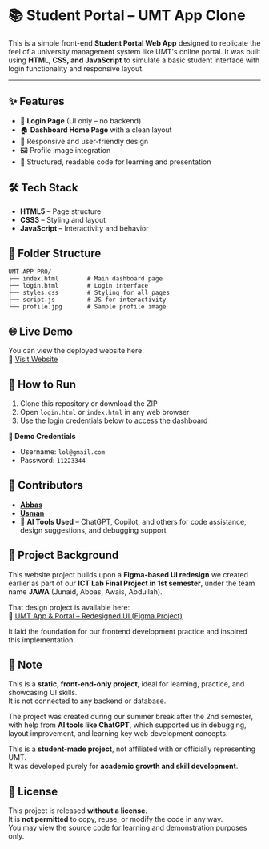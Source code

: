 
# 📚 Student Portal – UMT App Clone

This is a simple front-end **Student Portal Web App** designed to replicate the feel of a university management system like UMT's online portal. It was built using **HTML, CSS, and JavaScript** to simulate a basic student interface with login functionality and responsive layout.

---
## ✨ Features

- 🔐 **Login Page** (UI only – no backend)
- 🏠 **Dashboard Home Page** with a clean layout
- 🎨 Responsive and user-friendly design
- 🖼️ Profile image integration
- 📄 Structured, readable code for learning and presentation

## 🛠️ Tech Stack

- **HTML5** – Page structure
- **CSS3** – Styling and layout
- **JavaScript** – Interactivity and behavior

## 📂 Folder Structure

```
UMT APP PRO/
├── index.html        # Main dashboard page
├── login.html        # Login interface
├── styles.css        # Styling for all pages
├── script.js         # JS for interactivity
└── profile.jpg       # Sample profile image
```
## 🌐 Live Demo

You can view the deployed website here:  
🔗 [Visit Website](https://umt-web-project.netlify.app/)

## 🚀 How to Run

1. Clone this repository or download the ZIP  
2. Open `login.html` or `index.html` in any web browser  
3. Use the login credentials below to access the dashboard

**🔑 Demo Credentials**  
- Username: `lol@gmail.com`  
- Password: `11223344`


## 👥 Contributors

- [**Abbas**](https://www.linkedin.com/in/muhammad-abbas-44a8a5338)  
- [**Usman**](https://www.linkedin.com/in/usman4116/) 
- 🤖 **AI Tools Used** – ChatGPT, Copilot, and others for code assistance, design suggestions, and debugging support




## 🔁 Project Background

This website project builds upon a **Figma-based UI redesign** we created earlier as part of our **ICT Lab Final Project in 1st semester**, under the team name **JAWA** (Junaid, Abbas, Awais, Abdullah).

That design project is available here:  
🔗 [UMT App & Portal – Redesigned UI (Figma Project)](https://github.com/Abbas192006/umt-app-ui-redesign)

It laid the foundation for our frontend development practice and inspired this implementation.

## 🧠 Note

This is a **static, front-end-only project**, ideal for learning, practice, and showcasing UI skills.  
It is not connected to any backend or database.

The project was created during our summer break after the 2nd semester, with help from **AI tools like ChatGPT**, which supported us in debugging, layout improvement, and learning key web development concepts.

This is a **student-made project**, not affiliated with or officially representing UMT.  
It was developed purely for **academic growth and skill development**.




## 📄 License

This project is released **without a license**.  
It is **not permitted** to copy, reuse, or modify the code in any way.  
You may view the source code for learning and demonstration purposes only.
